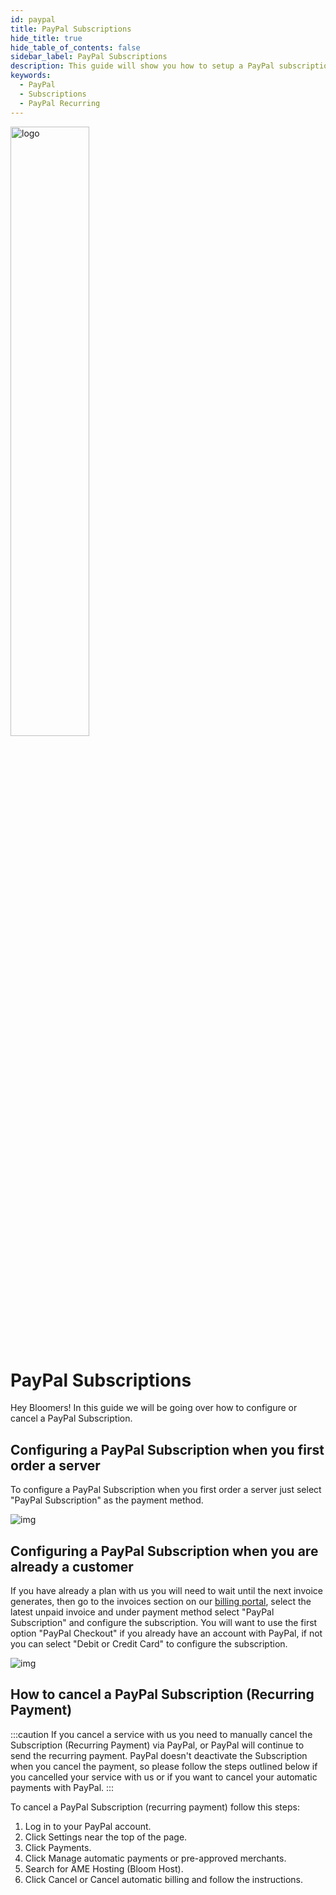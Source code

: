 ```yaml
---
id: paypal
title: PayPal Subscriptions
hide_title: true
hide_table_of_contents: false
sidebar_label: PayPal Subscriptions
description: This guide will show you how to setup a PayPal subscription and how to cancel it if neccesary.
keywords:
  - PayPal
  - Subscriptions
  - PayPal Recurring
---
```


<div class="text--center">
<img src="https://bloom.host/logo-white.svg" alt="logo" height="50%" width="50%"/>
<h1>PayPal Subscriptions</h1>
</div>

Hey Bloomers! In this guide we will be going over how to configure or cancel a PayPal Subscription.


## Configuring a PayPal Subscription when you first order a server

To configure a PayPal Subscription when you first order a server just select "PayPal Subscription" as the payment method.

<div class="text--center">
<img src={require('../../static/imgs/billing/paypal/1.png').default} alt="img"/></div>

## Configuring a PayPal Subscription when you are already a customer

If you have already a plan with us you will need to wait until the next invoice generates, then go to the invoices section on our [billing portal](https://billing.bloom.host/clientarea.php?action=invoices), select the latest unpaid invoice and under payment method select "PayPal Subscription" and configure the subscription. You will want to use the first option "PayPal Checkout" if you already have an account with PayPal, if not you can select "Debit or Credit Card" to configure the subscription.

<div class="text--center">
<img src={require('../../static/imgs/billing/paypal/2.png').default} alt="img"/></div>

## How to cancel a PayPal Subscription (Recurring Payment)

:::caution
If you cancel a service with us you need to manually cancel the Subscription (Recurring Payment) via PayPal, or PayPal will continue to send the recurring payment. PayPal doesn't deactivate the Subscription when you cancel the payment, so please follow the steps outlined below if you cancelled your service with us or if you want to cancel your automatic payments with PayPal.
:::

To cancel a PayPal Subscription (recurring payment) follow this steps:

1. Log in to your PayPal account.
2. Click Settings near the top of the page.
3. Click Payments.
4. Click Manage automatic payments or pre-approved merchants.
5. Search for AME Hosting (Bloom Host).
6. Click Cancel or Cancel automatic billing and follow the instructions.